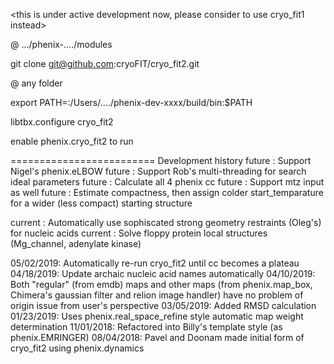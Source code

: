 <this is under active development now, please consider to use cryo_fit1 instead>

@ .../phenix-..../modules

git clone git@github.com:cryoFIT/cryo_fit2.git

@ any folder

export PATH=:/Users/..../phenix-dev-xxxx/build/bin:$PATH

libtbx.configure cryo_fit2

enable phenix.cryo_fit2 to run


=========================
Development history
future    : Support Nigel's phenix.eLBOW
future    : Support Rob's multi-threading for search ideal parameters
future    : Calculate all 4 phenix cc
future    : Support mtz input as well
future    : Estimate compactness, then assign colder start_temparature for a wider (less compact) starting structure

current   : Automatically use sophiscated strong geometry restraints (Oleg's) for nucleic acids
current   : Solve floppy protein local structures (Mg_channel, adenylate kinase)


05/02/2019: Automatically re-run cryo_fit2 until cc becomes a plateau
04/18/2019: Update archaic nucleic acid names automatically
04/10/2019: Both "regular" (from emdb) maps and other maps (from phenix.map_box, Chimera's gaussian filter and relion image handler) have no problem of origin issue from user's perspective
03/05/2019: Added RMSD calculation
01/23/2019: Uses phenix.real_space_refine style automatic map weight determination
11/01/2018: Refactored into Billy's template style (as phenix.EMRINGER)
08/04/2018: Pavel and Doonam made initial form of cryo_fit2 using phenix.dynamics
